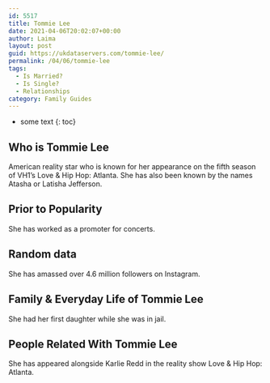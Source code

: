 ```yaml
---
id: 5517
title: Tommie Lee
date: 2021-04-06T20:02:07+00:00
author: Laima
layout: post
guid: https://ukdataservers.com/tommie-lee/
permalink: /04/06/tommie-lee
tags:
  - Is Married?
  - Is Single?
  - Relationships
category: Family Guides
---
```


* some text
{: toc}


## Who is Tommie Lee
                  
                  
                  
American reality star who is known for her appearance on the fifth season of VH1&#8217;s Love & Hip Hop: Atlanta. She has also been known by the names Atasha or Latisha Jefferson. 
                  
              
            
              
            
                
                
                
## Prior to Popularity
                  
                  
                  
She has worked as a promoter for concerts. 
                  
              
            
              
            
                
                
                
## Random data
                  
                  
                  
She has amassed over 4.6 million followers on Instagram. 
                  
              
            
              
            
                
                
                
## Family & Everyday Life of Tommie Lee
                  
                  
                  
She had her first daughter while she was in jail. 
                  
              
            
              
            
                
                
                
## People Related With Tommie Lee
                  
                  
                  
She has appeared alongside Karlie Redd in the reality show Love & Hip Hop: Atlanta. 
                  
              
            
              
            
                
              
            
              
              
            
            
              
            
          
          
          